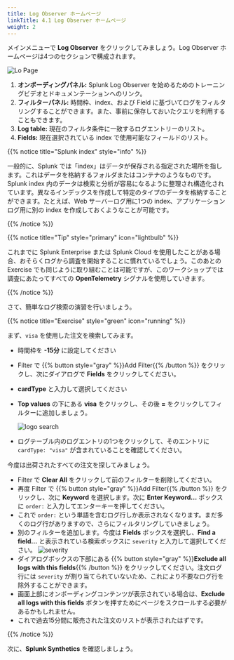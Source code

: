 ```yaml
---
title: Log Observer ホームページ
linkTitle: 4.1 Log Observer ホームページ
weight: 2
---
```


メインメニューで **Log Observer** をクリックしてみましょう。Log Observer ホームページは4つのセクションで構成されます。

![Lo Page](../images/log-observer-main.png)

1. **オンボーディングパネル:** Splunk Log Observer を始めるためのトレーニングビデオとドキュメンテーションへのリンク。
2. **フィルターパネル:** 時間枠、index、および Field に基づいてログをフィルタリングすることができます。また、事前に保存しておいたクエリを利用することもできます。
3. **Log table:** 現在のフィルタ条件に一致するログエントリーのリスト。
4. **Fields:** 現在選択されている index で使用可能なフィールドのリスト。

{{% notice title="Splunk index" style="info" %}}

一般的に、Splunk では「index」はデータが保存される指定された場所を指します。これはデータを格納するフォルダまたはコンテナのようなものです。 Splunk index 内のデータは検索と分析が容易になるように整理され構造化されています。異なるインデックスを作成して特定のタイプのデータを格納することができます。たとえば、Web サーバーログ用に1つの index、アプリケーションログ用に別の index を作成しておくようなことが可能です。

{{% /notice %}}

{{% notice title="Tip" style="primary" icon="lightbulb" %}}

これまでに Splunk Enterprise または Splunk Cloud を使用したことがある場合、おそらくログから調査を開始することに慣れているでしょう。このあとの Exercise でも同じように取り組むことは可能ですが、このワークショップでは調査にあたってすべての **OpenTelemetry** シグナルを使用していきます。

{{% /notice %}}

さて、簡単なログ検索の演習を行いましょう。

{{% notice title="Exercise" style="green" icon="running" %}}

まず、`visa` を使用した注文を検索してみます。

* 時間枠を **-15分** に設定してください
* Filter で {{% button style="gray" %}}Add Filter{{% /button %}} をクリックし、次にダイアログで **Fields** をクリックしてください。
* **cardType** と入力して選択してください
* **Top values** の下にある **visa** をクリックし、その後 **=** をクリックしてフィルターに追加しましょう。

  ![logo search](../images/log-filter-bar.png?width=920px)

* ログテーブル内のログエントリの1つをクリックして、そのエントリに `cardType: "visa"` が含まれていることを確認してください。

今度は出荷されたすべての注文を探してみましょう。

* Filter で **Clear All** をクリックして前のフィルターを削除してください。
* 再度 Filter で {{% button style="gray" %}}Add Filter{{% /button %}} をクリックし、次に **Keyword** を選択します。次に **Enter Keyword...** ボックスに `order:` と入力してエンターキーを押してください。
* これで `order:` という単語を含むログ行しか表示されなくなります。まだ多くのログ行がありますので、さらにフィルタリングしていきましょう。
* 別のフィルターを追加します。今度は **Fields** ボックスを選択し、**Find a field...** と表示されている検索ボックスに `severity` と入力して選択してください。
  ![severity](../images/find-severity.png?width=15vw&classes=left)
* ダイアログボックスの下部にある {{% button style="gray" %}}**Exclude all logs with this fields**{{% /button %}} をクリックしてください。注文ログ行には `severity` が割り当てられていないため、これにより不要なログ行を除外することができます。
* 画面上部にオンボーディングコンテンツが表示されている場合は、**Exclude all logs with this fields** ボタンを押すためにページをスクロールする必要があるかもしれません。
* これで過去15分間に販売された注文のリストが表示されたはずです。

{{% /notice %}}

次に、**Splunk Synthetics** を確認しましょう。
